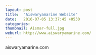 ```yaml
---
layout: post
title:  "Aiswaryamarine Website"
date:   2016-07-05 13:37:45 +0530
categories: 
thumbnail: Aismar-full.jpg
weburl: http://www.aiswaryamarine.com/
---
```

aiswaryamarine.com
